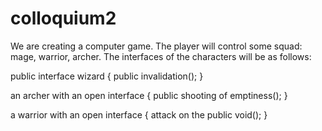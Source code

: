 # colloquium2
We are creating a computer game. The player will control some squad: mage, warrior, archer. The interfaces of the characters will be as follows:

public interface wizard {
public invalidation();
}

an archer with an open interface {
  public shooting of emptiness();
}

a warrior with an open interface {
  attack on the public void();
}
